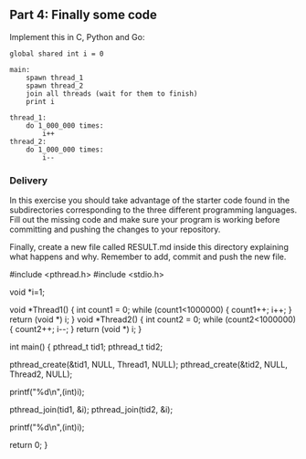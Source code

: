 Part 4: Finally some code
--------------------

Implement this in C, Python and Go:


    global shared int i = 0

    main:
        spawn thread_1
        spawn thread_2
        join all threads (wait for them to finish)
        print i

    thread_1:
        do 1_000_000 times:
            i++
    thread_2:
        do 1_000_000 times:
            i--
            

### Delivery
In this exercise you should take advantage of the starter code found in the subdirectories corresponding to the three different programming languages. Fill out the missing code and make sure your program is working before committing and pushing the changes to your repository.

Finally, create a new file called RESULT.md inside this directory explaining what happens and why. Remember to add, commit and push the new file.

#include <pthread.h>
#include <stdio.h>

void *i=1;

void *Thread1()
{
    int count1 = 0;
    while (count1<1000000)
    {
        count1++;
        i++;
    }
    return (void *) i;
}
void *Thread2()
{
    int count2 = 0;
    while (count2<1000000)
    {
        count2++;
        i--;
    }
    return (void *) i;
}

int main()
{
   pthread_t tid1;
   pthread_t tid2;

   pthread_create(&tid1, NULL, Thread1, NULL);
   pthread_create(&tid2, NULL, Thread2, NULL);

   printf("%d\n",(int)i);

   pthread_join(tid1, &i);
   pthread_join(tid2, &i);

   printf("%d\n",(int)i);

   return 0;
}








